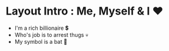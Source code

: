 # Layout Intro : Me, Myself & I ❤️

* I'm a rich billionaire 💲
* Who's job is to arrest thugs  💀 
* My symbol is a bat 🦇
